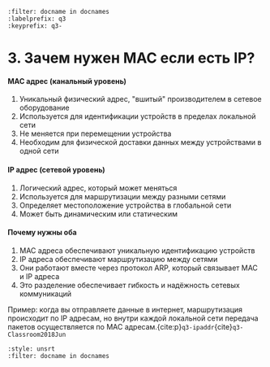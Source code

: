 ```{bibliography}
:filter: docname in docnames
:labelprefix: q3
:keyprefix: q3-
```

# 3. Зачем нужен MAC если есть IP?

#### MAC адрес (канальный уровень)

1. Уникальный физический адрес, "вшитый" производителем в сетевое оборудование
2. Используется для идентификации устройств в пределах локальной сети
3. Не меняется при перемещении устройства
4. Необходим для физической доставки данных между устройствами в одной сети

#### IP адрес (сетевой уровень)

1. Логический адрес, который может меняться
2. Используется для маршрутизации между разными сетями
3. Определяет местоположение устройства в глобальной сети
4. Может быть динамическим или статическим

#### Почему нужны оба

1. MAC адреса обеспечивают уникальную идентификацию устройств
2. IP адреса обеспечивают маршрутизацию между сетями
3. Они работают вместе через протокол ARP, который связывает MAC и IP адреса
4. Это разделение обеспечивает гибкость и надёжность сетевых коммуникаций

Пример: когда вы отправляете данные в интернет, маршрутизация происходит по IP адресам, но внутри каждой локальной сети передача пакетов осуществляется по MAC адресам.{cite:p}`q3-ipaddr`{cite}`q3-Classroom2018Jun`

```{bibliography}
:style: unsrt
:filter: docname in docnames
```
